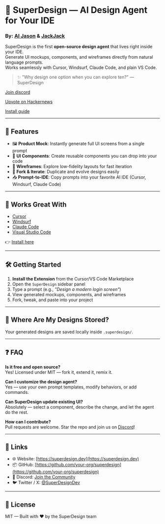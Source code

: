 # 🧠 SuperDesign — AI Design Agent for Your IDE

### **By:** [AI Jason](https://x.com/jasonzhou1993) & [JackJack](https://x.com/jackjack_eth)

SuperDesign is the first **open-source design agent** that lives right inside your IDE.  
Generate UI mockups, components, and wireframes directly from natural language prompts.  
Works seamlessly with Cursor, Windsurf, Claude Code, and plain VS Code.

> ✨ "Why design one option when you can explore ten?" — SuperDesign

[Join discord](https://discord.gg/FYr49d6cQ9)

[Upvote on Hackernews](https://news.ycombinator.com/item?id=44376003)

[Install guide](https://www.superdesign.dev/)

---

## 🚀 Features

- 🖼️ **Product Mock**: Instantly generate full UI screens from a single prompt
- 🧩 **UI Components**: Create reusable components you can drop into your code
- 📝 **Wireframes**: Explore low-fidelity layouts for fast iteration
- 🔁 **Fork & Iterate**: Duplicate and evolve designs easily
- 📥 **Prompt-to-IDE**: Copy prompts into your favorite AI IDE (Cursor, Windsurf, Claude Code)

---

## 🧠 Works Great With

- [Cursor](https://marketplace.visualstudio.com/items?itemName=iganbold.superdesign)
- [Windsurf](https://marketplace.visualstudio.com/items?itemName=iganbold.superdesign)
- [Claude Code](https://marketplace.visualstudio.com/items?itemName=iganbold.superdesign)
- [Visual Studio Code](https://marketplace.visualstudio.com/items?itemName=iganbold.superdesign)


👉 [Install here](https://www.superdesign.dev/)

---

## 🛠️ Getting Started

1. **Install the Extension** from the Cursor/VS Code Marketplace
2. Open the `SuperDesign` sidebar panel
3. Type a prompt (e.g., _"Design a modern login screen"_)
4. View generated mockups, components, and wireframes
5. Fork, tweak, and paste into your project

---

## 📂 Where Are My Designs Stored?

Your generated designs are saved locally inside `.superdesign/`.

---

## ❓ FAQ

**Is it free and open source?**  
Yes! Licensed under MIT — fork it, extend it, remix it.

**Can I customize the design agent?**  
Yes — use your own prompt templates, modify behaviors, or add commands.

**Can SuperDesign update existing UI?**  
Absolutely — select a component, describe the change, and let the agent do the rest.

**How can I contribute?**  
Pull requests are welcome. Star the repo and join us on [Discord](https://discord.gg/XYZ)!

---

## 🔗 Links

- 🌐 Website: [https://superdesign.dev](https://superdesign.dev)
- 📦 GitHub: [https://github.com/your-org/superdesign](https://github.com/your-org/superdesign)
- 💬 Discord: [Join the Community](https://discord.gg/XYZ)
- 🐦 Twitter / X: [@SuperDesignDev](https://x.com/SuperDesignDev)

---

## 🪪 License

MIT — Built with ❤️ by the SuperDesign team
